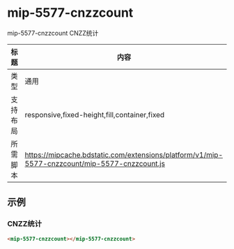 # mip-5577-cnzzcount

mip-5577-cnzzcount CNZZ统计

标题|内容
----|----
类型|通用
支持布局|responsive,fixed-height,fill,container,fixed
所需脚本|https://mipcache.bdstatic.com/extensions/platform/v1/mip-5577-cnzzcount/mip-5577-cnzzcount.js
## 示例

### CNZZ统计
```html
<mip-5577-cnzzcount></mip-5577-cnzzcount>
```





